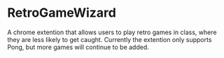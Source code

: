 # RetroGameWizard

A chrome extention that allows users to play retro games in class, where they are less likely to get caught. Currently the extention only supports Pong, but more games will continue to be added.